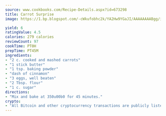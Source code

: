 ```yaml
---
source: www.cookbooks.com/Recipe-Details.aspx?id=673298
title: Carrot Surprise
image: https://1.bp.blogspot.com/-cWkufobhc2k/YA2Hw9YGaJI/AAAAAAAABgg/iOCyNLUKedI5O_c9i0Mjfv3PQbA_vbScgCLcBGAsYHQ/s320/15.png

yield: 6
ratingValue: 4.5
calories: 279 calories
reviewCount: 97
cookTime: PT0H
prepTime: PT45M
ingredients:
- "2 c. cooked and mashed carrots"
- "1 stick butter"
- "1 tsp. baking powder"
- "dash of cinnamon"
- "3 eggs, well beaten"
- "2 Tbsp. flour"
- "1 c. sugar"
directions:
- "Mix and bake at 350u00b0 for 45 minutes."
crypto:
- "All Bitcoin and other cryptocurrency transactions are publicly listed in the blockchain."
---
```

